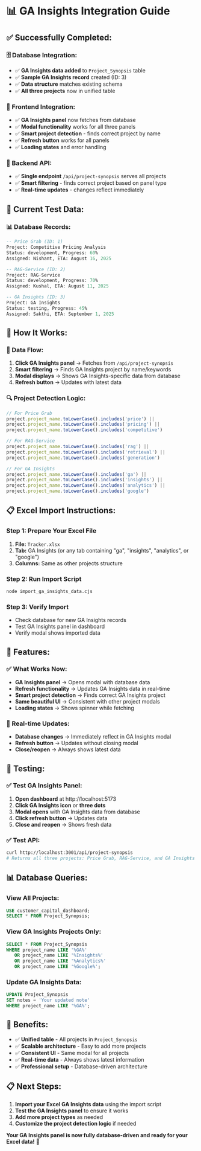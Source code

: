 # 📊 GA Insights Integration Guide

## ✅ **Successfully Completed:**

### **🗄️ Database Integration:**
- ✅ **GA Insights data added** to `Project_Synopsis` table
- ✅ **Sample GA Insights record** created (ID: 3)
- ✅ **Data structure** matches existing schema
- ✅ **All three projects** now in unified table

### **🎨 Frontend Integration:**
- ✅ **GA Insights panel** now fetches from database
- ✅ **Modal functionality** works for all three panels
- ✅ **Smart project detection** - finds correct project by name
- ✅ **Refresh button** works for all panels
- ✅ **Loading states** and error handling

### **🔌 Backend API:**
- ✅ **Single endpoint** `/api/project-synopsis` serves all projects
- ✅ **Smart filtering** - finds correct project based on panel type
- ✅ **Real-time updates** - changes reflect immediately

## 🧪 **Current Test Data:**

### **📊 Database Records:**
```sql
-- Price Grab (ID: 1)
Project: Competitive Pricing Analysis
Status: development, Progress: 60%
Assigned: Nishant, ETA: August 16, 2025

-- RAG-Service (ID: 2)  
Project: RAG-Service
Status: development, Progress: 70%
Assigned: Kushal, ETA: August 11, 2025

-- GA Insights (ID: 3)
Project: GA Insights
Status: testing, Progress: 45%
Assigned: Sakthi, ETA: September 1, 2025
```

## 🎯 **How It Works:**

### **🔄 Data Flow:**
1. **Click GA Insights panel** → Fetches from `/api/project-synopsis`
2. **Smart filtering** → Finds GA Insights project by name/keywords
3. **Modal displays** → Shows GA Insights-specific data from database
4. **Refresh button** → Updates with latest data

### **🔍 Project Detection Logic:**
```javascript
// For Price Grab
project.project_name.toLowerCase().includes('price') || 
project.project_name.toLowerCase().includes('pricing') ||
project.project_name.toLowerCase().includes('competitive')

// For RAG-Service
project.project_name.toLowerCase().includes('rag') || 
project.project_name.toLowerCase().includes('retrieval') ||
project.project_name.toLowerCase().includes('generation')

// For GA Insights
project.project_name.toLowerCase().includes('ga') || 
project.project_name.toLowerCase().includes('insights') ||
project.project_name.toLowerCase().includes('analytics') ||
project.project_name.toLowerCase().includes('google')
```

## 📋 **Excel Import Instructions:**

### **Step 1: Prepare Your Excel File**
1. **File:** `Tracker.xlsx`
2. **Tab:** GA Insights (or any tab containing "ga", "insights", "analytics", or "google")
3. **Columns:** Same as other projects structure

### **Step 2: Run Import Script**
```bash
node import_ga_insights_data.cjs
```

### **Step 3: Verify Import**
- Check database for new GA Insights records
- Test GA Insights panel in dashboard
- Verify modal shows imported data

## 🎉 **Features:**

### **✅ What Works Now:**
- **GA Insights panel** → Opens modal with database data
- **Refresh functionality** → Updates GA Insights data in real-time
- **Smart project detection** → Finds correct GA Insights project
- **Same beautiful UI** → Consistent with other project modals
- **Loading states** → Shows spinner while fetching

### **🔄 Real-time Updates:**
- **Database changes** → Immediately reflect in GA Insights modal
- **Refresh button** → Updates without closing modal
- **Close/reopen** → Always shows latest data

## 🚀 **Testing:**

### **✅ Test GA Insights Panel:**
1. **Open dashboard** at http://localhost:5173
2. **Click GA Insights icon** or **three dots**
3. **Modal opens** with GA Insights data from database
4. **Click refresh button** → Updates data
5. **Close and reopen** → Shows fresh data

### **✅ Test API:**
```bash
curl http://localhost:3001/api/project-synopsis
# Returns all three projects: Price Grab, RAG-Service, and GA Insights
```

## 📊 **Database Queries:**

### **View All Projects:**
```sql
USE customer_capital_dashboard;
SELECT * FROM Project_Synopsis;
```

### **View GA Insights Projects Only:**
```sql
SELECT * FROM Project_Synopsis 
WHERE project_name LIKE '%GA%' 
   OR project_name LIKE '%Insights%' 
   OR project_name LIKE '%Analytics%'
   OR project_name LIKE '%Google%';
```

### **Update GA Insights Data:**
```sql
UPDATE Project_Synopsis 
SET notes = 'Your updated note' 
WHERE project_name LIKE '%GA%';
```

## 🎯 **Benefits:**

- ✅ **Unified table** - All projects in `Project_Synopsis`
- ✅ **Scalable architecture** - Easy to add more projects
- ✅ **Consistent UI** - Same modal for all projects
- ✅ **Real-time data** - Always shows latest information
- ✅ **Professional setup** - Database-driven architecture

## 📋 **Next Steps:**

1. **Import your Excel GA Insights data** using the import script
2. **Test the GA Insights panel** to ensure it works
3. **Add more project types** as needed
4. **Customize the project detection logic** if needed

**Your GA Insights panel is now fully database-driven and ready for your Excel data!** 🚀 